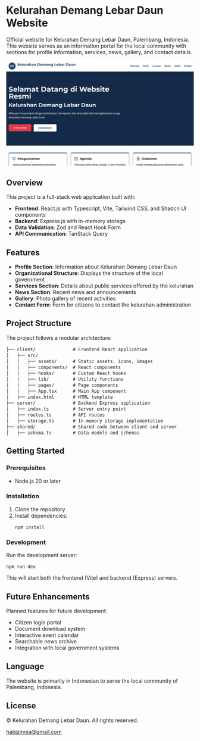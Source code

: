 # Kelurahan Demang Lebar Daun Website

Official website for Kelurahan Demang Lebar Daun, Palembang, Indonesia. This website serves as an information portal for the local community with sections for profile information, services, news, gallery, and contact details.

![alt text](1.png)

## Overview

This project is a full-stack web application built with:

- **Frontend**: React.js with Typescript, Vite, Tailwind CSS, and Shadcn UI components
- **Backend**: Express.js with in-memory storage
- **Data Validation**: Zod and React Hook Form
- **API Communication**: TanStack Query

## Features

- **Profile Section**: Information about Kelurahan Demang Lebar Daun
- **Organizational Structure**: Displays the structure of the local government
- **Services Section**: Details about public services offered by the kelurahan
- **News Section**: Recent news and announcements
- **Gallery**: Photo gallery of recent activities
- **Contact Form**: Form for citizens to contact the kelurahan administration

## Project Structure

The project follows a modular architecture:

```
├── client/              # Frontend React application
│   ├── src/             
│   │   ├── assets/      # Static assets, icons, images
│   │   ├── components/  # React components
│   │   ├── hooks/       # Custom React hooks
│   │   ├── lib/         # Utility functions
│   │   ├── pages/       # Page components
│   │   ├── App.tsx      # Main App component
│   ├── index.html       # HTML template
├── server/              # Backend Express application
│   ├── index.ts         # Server entry point
│   ├── routes.ts        # API routes
│   ├── storage.ts       # In-memory storage implementation
├── shared/              # Shared code between client and server
│   ├── schema.ts        # Data models and schemas
```

## Getting Started

### Prerequisites

- Node.js 20 or later

### Installation

1. Clone the repository
2. Install dependencies:
   ```
   npm install
   ```

### Development

Run the development server:

```
npm run dev
```

This will start both the frontend (Vite) and backend (Express) servers.

## Future Enhancements

Planned features for future development:

- Citizen login portal
- Document download system
- Interactive event calendar
- Searchable news archive
- Integration with local government systems

## Language

The website is primarily in Indonesian to serve the local community of Palembang, Indonesia.

## License

© Kelurahan Demang Lebar Daun. All rights reserved.

habizinnia@gmail.com